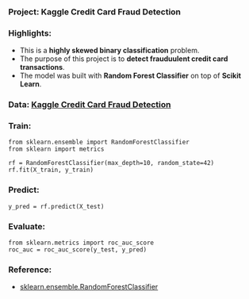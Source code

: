 ### Project: Kaggle Credit Card Fraud Detection

### Highlights:

- This is a **highly skewed binary classification** problem.
- The purpose of this project is to **detect frauduulent credit card transactions**.
- The model was built with **Random Forest Classifier** on top of **Scikit Learn**.

### Data: [Kaggle Credit Card Fraud Detection](https://www.kaggle.com/mlg-ulb/creditcardfraud/data)

### Train:

```
from sklearn.ensemble import RandomForestClassifier
from sklearn import metrics

rf = RandomForestClassifier(max_depth=10, random_state=42)
rf.fit(X_train, y_train)
```

### Predict:

```
y_pred = rf.predict(X_test)
```

### Evaluate:

```
from sklearn.metrics import roc_auc_score
roc_auc = roc_auc_score(y_test, y_pred)
```

### Reference:

- [sklearn.ensemble.RandomForestClassifier](http://scikit-learn.org/stable/modules/generated/sklearn.ensemble.RandomForestClassifier.html#sklearn.ensemble.RandomForestClassifier)
